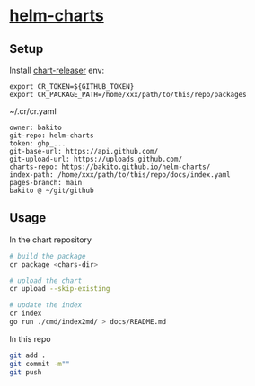 # [helm-charts](https://bakito.github.io/helm-charts/)

## Setup

Install [chart-releaser](https://github.com/helm/chart-releaser)
env:
```ỳaml
export CR_TOKEN=${GITHUB_TOKEN}
export CR_PACKAGE_PATH=/home/xxx/path/to/this/repo/packages
```

~/.cr/cr.yaml

```ỳaml
owner: bakito
git-repo: helm-charts
token: ghp_...
git-base-url: https://api.github.com/
git-upload-url: https://uploads.github.com/
charts-repo: https://bakito.github.io/helm-charts/
index-path: /home/xxx/path/to/this/repo/docs/index.yaml
pages-branch: main
bakito @ ~/git/github
```

## Usage

In the chart repository

```bash
# build the package
cr package <chars-dir>

# upload the chart
cr upload --skip-existing

# update the index
cr index
go run ./cmd/index2md/ > docs/README.md
```

In this repo

```bash
git add .
git commit -m""
git push
```
